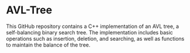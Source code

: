 # AVL-Tree
This GitHub repository contains a C++ implementation of an AVL tree, a self-balancing binary search tree. The implementation includes basic operations such as insertion, deletion, and searching, as well as functions to maintain the balance of the tree.
